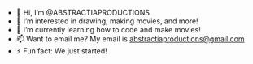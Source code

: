 - 👋 Hi, I’m @ABSTRACTIAPRODUCTIONS
- 👀 I’m interested in drawing, making movies, and more!
- 🌱 I’m currently learning how to code and make movies!
- 📫 Want to email me? My email is abstractiaproductions@gmail.com
- ⚡ Fun fact: We just started!

<!---
ABSTRACTIAPRODUCTIONS/ABSTRACTIAPRODUCTIONS is a ✨ special ✨ repository because its `README.md` (this file) appears on your GitHub profile.
You can click the Preview link to take a look at your changes.
--->
